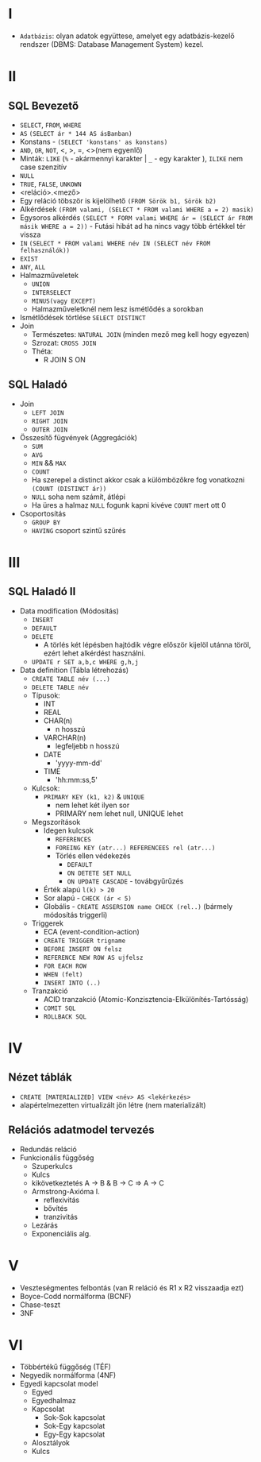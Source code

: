 # I

- `Adatbázis`: olyan adatok együttese, amelyet egy adatbázis-kezelő rendszer (DBMS: Database Management System) kezel.

# II

## SQL Bevezető

- `SELECT`, `FROM`, `WHERE`
- `AS` `(SELECT ár * 144 AS ásBanban)`
- Konstans - `(SELECT 'konstans' as konstans)`
- `AND`, `OR`, `NOT`, <, >, =, <>(nem egyenlő)
- Minták: `LIKE` (`%` - akármennyi karakter | `_` - egy karakter ), `ILIKE` nem case szenzitív
- `NULL`
- `TRUE`, `FALSE`, `UNKOWN`
- <reláció>.<mező>
- Egy reláció töbször is kijelölhető `(FROM Sörök b1, Sörök b2)`
- Alkérdések `(FROM valami, (SELECT * FROM valami WHERE a = 2) masik)`
- Egysoros alkérdés `(SELECT * FORM valami WHERE ár = (SELECT ár FROM másik WHERE a = 2))` - Futási hibát ad ha nincs vagy több értékkel tér vissza
- `IN` `(SELECT * FROM valami WHERE név IN (SELECT név FROM felhasználók))`
- `EXIST`
- `ANY`, `ALL`
- Halmazműveletek
    - `UNION`
    - `INTERSELECT`
    - `MINUS(vagy EXCEPT)`
    - Halmazműveletknél nem lesz ismétlődés a sorokban
- Ismétlődések törtlése `SELECT DISTINCT`
- Join
    - Természetes: `NATURAL JOIN` (minden mező meg kell hogy egyezen)
    - Szrozat: `CROSS JOIN`
    - Théta:
        - R JOIN S ON 

## SQL Haladó
- Join
    - `LEFT JOIN`
    - `RIGHT JOIN`
    - `OUTER JOIN`
- Összesítő fügvények (Aggregációk)
    - `SUM`
    - `AVG`
    - `MIN` && `MAX`
    - `COUNT`
    - Ha szerepel a distinct akkor csak a külömbözőkre fog vonatkozni `(COUNT (DISTINCT ár))`
    - `NULL` soha nem számít, átlépi
    - Ha üres a halmaz `NULL` fogunk kapni kivéve `COUNT` mert ott 0
- Csoportosítás
    - `GROUP BY`
    - `HAVING` csoport szintű szűrés

# III

## SQL Haladó II

- Data modification (Módosítás)
    - `INSERT`
    - `DEFAULT`
    - `DELETE`
        - A törlés két lépésben hajtódik végre először kijelöl utánna töröl, ezért lehet alkérdést használni.
    - `UPDATE r SET a,b,c WHERE g,h,j`
- Data definition (Tábla létrehozás)
    - `CREATE TABLE név (...)`
    - `DELETE TABLE név`
    - Típusok:
        - INT
        - REAL
        - CHAR(n)
            - n hosszú
        - VARCHAR(n)
            - legfeljebb n hosszú
        - DATE
            - 'yyyy-mm-dd'
        - TIME
            - 'hh:mm:ss,5'
    - Kulcsok:
        - `PRIMARY KEY (k1, k2)` & `UNIQUE`
            - nem lehet két ilyen sor
            - PRIMARY nem lehet null, UNIQUE lehet
    - Megszorítások 
        - Idegen kulcsok
            - `REFERENCES`
            - `FOREING KEY (atr...) REFERENCEES rel (atr...)`
            - Törlés ellen védekezés
                - `DEFAULT`
                - `ON DETETE SET NULL`
                - `ON UPDATE CASCADE` - továbgyűrűzés
        - Érték alapú `l(k) > 20`
        - Sor alapú - `CHECK (ár < 5)`
        - Globális - `CREATE ASSERSION name CHECK (rel..)` (bármely módosítás triggerli)
    - Triggerek
        - ECA (event-condition-action)
        - `CREATE TRIGGER trigname`
        - `BEFORE INSERT ON felsz`
        - `REFERENCE NEW ROW AS ujfelsz`
        - `FOR EACH ROW`
        - `WHEN (felt)`
        - `INSERT INTO (..)`
    - Tranzakció
        - ACID tranzakció (Atomic-Konzisztencia-Elkülönítés-Tartósság)
        - `COMIT SQL`
        - `ROLLBACK SQL`

# IV

## Nézet táblák
- `CREATE [MATERIALIZED] VIEW <név> AS <lekérkezés>`
- alapértelmezetten virtualizált jön létre (nem materializált)

## Relációs adatmodel tervezés

- Redundás reláció
- Funkcionális függőség
    - Szuperkulcs
    - Kulcs
    -  kikövetkeztetés A -> B & B -> C => A -> C
    - Armstrong-Axióma I.
        - reflexivitás
        - bővítés
        - tranzivitás
    - Lezárás
    - Exponenciális alg.


# V

- Veszteségmentes felbontás (van R reláció és R1 x R2 visszaadja ezt)
- Boyce-Codd normálforma (BCNF)
- Chase-teszt
- 3NF

#  VI

- Többértékű függőség (TÉF)
- Negyedik normálforma (4NF)
- Egyedi kapcsolat model
    - Egyed
    - Egyedhalmaz
    - Kapcsolat
        - Sok-Sok kapcsolat
        - Sok-Egy kapcsolat
        - Egy-Egy kapcsolat
    - Alosztályok
    - Kulcs
